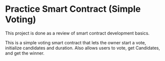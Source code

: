 # Practice Smart Contract (Simple Voting)

This project is done as a review of smart contract development basics.

This is a simple voting smart contract that lets the owner start a vote, initialize candidates and duration. Also allows users to vote, get Candidates, and get the winner.
